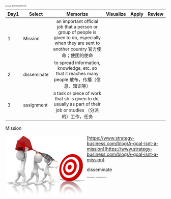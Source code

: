 <img src="https://leslieyedoc.oss-cn-shanghai.aliyuncs.com/img/20251021-223924-image-20251021223915348.png" alt="image-20251021223915348" style="zoom: 33%;float:left" />

| Day1 | Select      |                           Memorize                           | Visualize | Apply | Review |
| ---- | ----------- | :----------------------------------------------------------: | :-------- | ----- | ------ |
| 1    | Mission     | an important official job that a person or group of people is given to do, especially when they are sent to another country 官方使命；使团的使命 |           |       |        |
| 2    | disseminate | to spread information, knowledge, etc. so that it reaches many people 散布，传播（信息、知识等） |           |       |        |
| 3    | assignment  | a task or piece of work that sb is given to do, usually as part of their job or studies （分派的）工作，任务 |           |       |        |

Mission

<img src="word--review&use_1.assets/908e2b61-20251021224308307.jpg" alt="&quot;mission&quot; picture" style="zoom:50%;float:left" />

[https://www.strategy-business.com/blog/A-goal-isnt-a-mission](https://www.strategy-business.com/blog/A-goal-isnt-a-mission)

disseminate

<img src="https://leslieyedoc.oss-cn-shanghai.aliyuncs.com/img/20251021-225040-12342590.png" alt="Disseminate - Free marketing icons" style="zoom:25%;float:left" />